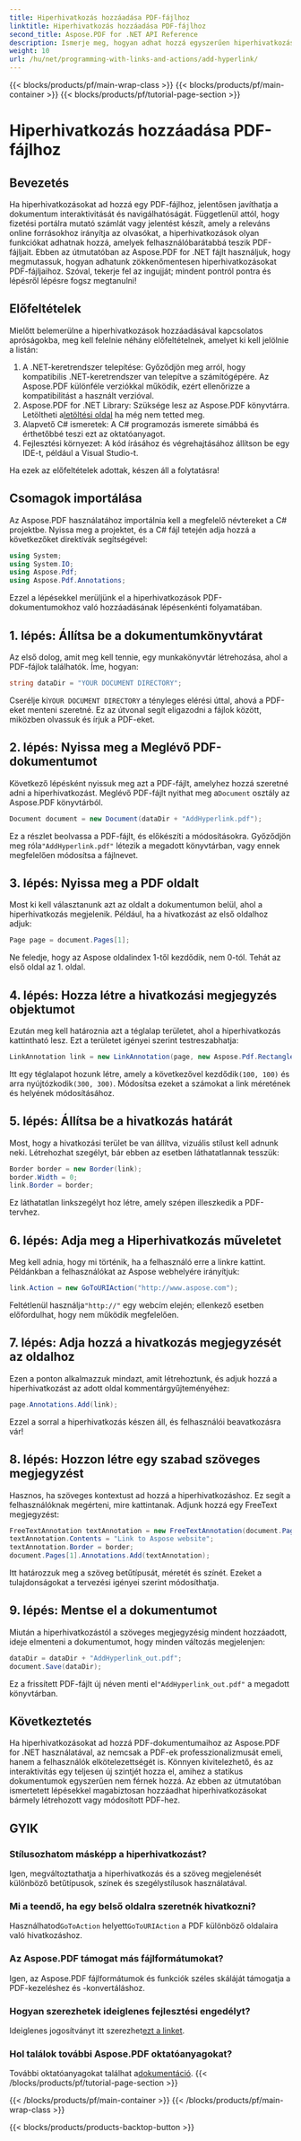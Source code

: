 ```yaml
---
title: Hiperhivatkozás hozzáadása PDF-fájlhoz
linktitle: Hiperhivatkozás hozzáadása PDF-fájlhoz
second_title: Aspose.PDF for .NET API Reference
description: Ismerje meg, hogyan adhat hozzá egyszerűen hiperhivatkozásokat PDF-fájljaihoz az Aspose.PDF for .NET segítségével. Növelje az interaktivitást és a felhasználók elkötelezettségét a dokumentumokban.
weight: 10
url: /hu/net/programming-with-links-and-actions/add-hyperlink/
---
```


{{< blocks/products/pf/main-wrap-class >}}
{{< blocks/products/pf/main-container >}}
{{< blocks/products/pf/tutorial-page-section >}}

# Hiperhivatkozás hozzáadása PDF-fájlhoz

## Bevezetés

Ha hiperhivatkozásokat ad hozzá egy PDF-fájlhoz, jelentősen javíthatja a dokumentum interaktivitását és navigálhatóságát. Függetlenül attól, hogy fizetési portálra mutató számlát vagy jelentést készít, amely a releváns online forrásokhoz irányítja az olvasókat, a hiperhivatkozások olyan funkciókat adhatnak hozzá, amelyek felhasználóbarátabbá teszik PDF-fájljait. Ebben az útmutatóban az Aspose.PDF for .NET fájlt használjuk, hogy megmutassuk, hogyan adhatunk zökkenőmentesen hiperhivatkozásokat PDF-fájljaihoz. Szóval, tekerje fel az ingujját; mindent pontról pontra és lépésről lépésre fogsz megtanulni!

## Előfeltételek

Mielőtt belemerülne a hiperhivatkozások hozzáadásával kapcsolatos apróságokba, meg kell felelnie néhány előfeltételnek, amelyet ki kell jelölnie a listán:

1. A .NET-keretrendszer telepítése: Győződjön meg arról, hogy kompatibilis .NET-keretrendszer van telepítve a számítógépére. Az Aspose.PDF különféle verziókkal működik, ezért ellenőrizze a kompatibilitást a használt verzióval.
2.  Aspose.PDF for .NET Library: Szüksége lesz az Aspose.PDF könyvtárra. Letöltheti a[letöltési oldal](https://releases.aspose.com/pdf/net/) ha még nem tetted meg.
3. Alapvető C# ismeretek: A C# programozás ismerete simábbá és érthetőbbé teszi ezt az oktatóanyagot.
4. Fejlesztési környezet: A kód írásához és végrehajtásához állítson be egy IDE-t, például a Visual Studio-t.

Ha ezek az előfeltételek adottak, készen áll a folytatásra!

## Csomagok importálása

Az Aspose.PDF használatához importálnia kell a megfelelő névtereket a C# projektbe. Nyissa meg a projektet, és a C# fájl tetején adja hozzá a következőket direktívák segítségével:

```csharp
using System;
using System.IO;
using Aspose.Pdf;
using Aspose.Pdf.Annotations;
```

Ezzel a lépésekkel merüljünk el a hiperhivatkozások PDF-dokumentumokhoz való hozzáadásának lépésenkénti folyamatában.

## 1. lépés: Állítsa be a dokumentumkönyvtárat

Az első dolog, amit meg kell tennie, egy munkakönyvtár létrehozása, ahol a PDF-fájlok találhatók. Íme, hogyan:

```csharp
string dataDir = "YOUR DOCUMENT DIRECTORY";
```

 Cserélje ki`YOUR DOCUMENT DIRECTORY` a tényleges elérési úttal, ahová a PDF-eket menteni szeretné. Ez az útvonal segít eligazodni a fájlok között, miközben olvassuk és írjuk a PDF-eket.

## 2. lépés: Nyissa meg a Meglévő PDF-dokumentumot

 Következő lépésként nyissuk meg azt a PDF-fájlt, amelyhez hozzá szeretné adni a hiperhivatkozást. Meglévő PDF-fájlt nyithat meg a`Document` osztály az Aspose.PDF könyvtárból.

```csharp
Document document = new Document(dataDir + "AddHyperlink.pdf");
```

 Ez a részlet beolvassa a PDF-fájlt, és előkészíti a módosításokra. Győződjön meg róla`"AddHyperlink.pdf"` létezik a megadott könyvtárban, vagy ennek megfelelően módosítsa a fájlnevet.

## 3. lépés: Nyissa meg a PDF oldalt

Most ki kell választanunk azt az oldalt a dokumentumon belül, ahol a hiperhivatkozás megjelenik. Például, ha a hivatkozást az első oldalhoz adjuk:

```csharp
Page page = document.Pages[1];
```

Ne feledje, hogy az Aspose oldalindex 1-től kezdődik, nem 0-tól. Tehát az első oldal az 1. oldal.

## 4. lépés: Hozza létre a hivatkozási megjegyzés objektumot

Ezután meg kell határoznia azt a téglalap területet, ahol a hiperhivatkozás kattintható lesz. Ezt a területet igényei szerint testreszabhatja:

```csharp
LinkAnnotation link = new LinkAnnotation(page, new Aspose.Pdf.Rectangle(100, 100, 300, 300));
```

 Itt egy téglalapot hozunk létre, amely a következővel kezdődik`(100, 100)` és arra nyújtózkodik`(300, 300)`. Módosítsa ezeket a számokat a link méretének és helyének módosításához.

## 5. lépés: Állítsa be a hivatkozás határát

Most, hogy a hivatkozási terület be van állítva, vizuális stílust kell adnunk neki. Létrehozhat szegélyt, bár ebben az esetben láthatatlannak tesszük:

```csharp
Border border = new Border(link);
border.Width = 0;
link.Border = border;
```

Ez láthatatlan linkszegélyt hoz létre, amely szépen illeszkedik a PDF-tervhez.

## 6. lépés: Adja meg a Hiperhivatkozás műveletet

Meg kell adnia, hogy mi történik, ha a felhasználó erre a linkre kattint. Példánkban a felhasználókat az Aspose webhelyére irányítjuk:

```csharp
link.Action = new GoToURIAction("http://www.aspose.com");
```

 Feltétlenül használja`"http://"` egy webcím elején; ellenkező esetben előfordulhat, hogy nem működik megfelelően.

## 7. lépés: Adja hozzá a hivatkozás megjegyzését az oldalhoz

Ezen a ponton alkalmazzuk mindazt, amit létrehoztunk, és adjuk hozzá a hiperhivatkozást az adott oldal kommentárgyűjteményéhez:

```csharp
page.Annotations.Add(link);
```

Ezzel a sorral a hiperhivatkozás készen áll, és felhasználói beavatkozásra vár!

## 8. lépés: Hozzon létre egy szabad szöveges megjegyzést

Hasznos, ha szöveges kontextust ad hozzá a hiperhivatkozáshoz. Ez segít a felhasználóknak megérteni, mire kattintanak. Adjunk hozzá egy FreeText megjegyzést:

```csharp
FreeTextAnnotation textAnnotation = new FreeTextAnnotation(document.Pages[1], new Aspose.Pdf.Rectangle(100, 100, 300, 300), new DefaultAppearance(FontRepository.FindFont("TimesNewRoman"), 10, Color.Blue));
textAnnotation.Contents = "Link to Aspose website";
textAnnotation.Border = border;
document.Pages[1].Annotations.Add(textAnnotation);
```

Itt határozzuk meg a szöveg betűtípusát, méretét és színét. Ezeket a tulajdonságokat a tervezési igényei szerint módosíthatja.

## 9. lépés: Mentse el a dokumentumot

Miután a hiperhivatkozástól a szöveges megjegyzésig mindent hozzáadott, ideje elmenteni a dokumentumot, hogy minden változás megjelenjen:

```csharp
dataDir = dataDir + "AddHyperlink_out.pdf";
document.Save(dataDir);
```

 Ez a frissített PDF-fájlt új néven menti el`"AddHyperlink_out.pdf"` a megadott könyvtárban.

## Következtetés

Ha hiperhivatkozásokat ad hozzá PDF-dokumentumaihoz az Aspose.PDF for .NET használatával, az nemcsak a PDF-ek professzionalizmusát emeli, hanem a felhasználók elkötelezettségét is. Könnyen kivitelezhető, és az interaktivitás egy teljesen új szintjét hozza el, amihez a statikus dokumentumok egyszerűen nem férnek hozzá. Az ebben az útmutatóban ismertetett lépésekkel magabiztosan hozzáadhat hiperhivatkozásokat bármely létrehozott vagy módosított PDF-hez. 

## GYIK

### Stílusozhatom másképp a hiperhivatkozást?  
Igen, megváltoztathatja a hiperhivatkozás és a szöveg megjelenését különböző betűtípusok, színek és szegélystílusok használatával.

### Mi a teendő, ha egy belső oldalra szeretnék hivatkozni?  
 Használhatod`GoToAction` helyett`GoToURIAction` a PDF különböző oldalaira való hivatkozáshoz.

### Az Aspose.PDF támogat más fájlformátumokat?  
Igen, az Aspose.PDF fájlformátumok és funkciók széles skáláját támogatja a PDF-kezeléshez és -konvertáláshoz.

### Hogyan szerezhetek ideiglenes fejlesztési engedélyt?  
 Ideiglenes jogosítványt itt szerezhet[ezt a linket](https://purchase.aspose.com/temporary-license/).

### Hol találok további Aspose.PDF oktatóanyagokat?  
További oktatóanyagokat találhat a[dokumentáció](https://reference.aspose.com/pdf/net/).
{{< /blocks/products/pf/tutorial-page-section >}}

{{< /blocks/products/pf/main-container >}}
{{< /blocks/products/pf/main-wrap-class >}}

{{< blocks/products/products-backtop-button >}}
